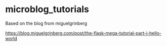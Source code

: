 # microblog_tutorials
Based on the blog from miguelgrinberg

https://blog.miguelgrinberg.com/post/the-flask-mega-tutorial-part-i-hello-world
